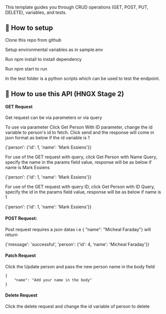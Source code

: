 ﻿This template guides you through CRUD operations (GET, POST, PUT, DELETE), variables, and tests.

## 🔖 **How to setup**

Clone this repo from github

Setup environmental variables as in sample.env

Run npm install to install dependency

Run npm start to run

In the test folder is a python scripts which can be used to test the endpoint.

## 🔖 **How to use this API (HNGX Stage 2)**

#### **GET Request**

Get request can be via parameters or via query

To use via parameter Click Get Person With ID parameter, change the id variable to person's id to fetch. Click send and the response will come in json format as below if the id variable is 1

{'person': {'id': 1, 'name': 'Mark Essiens'}}

For use of the GET request with query, click Get Person with Name Query, specify the name in the params field value, response will be as below if name is Mark Essiens

{'person': {'id': 1, 'name': 'Mark Essiens'}}

For use of the GET request with query ID, click Get Person with ID Query, specify the id in the params field value, response will be as below if name is 1

{'person': {'id': 1, 'name': 'Mark Essiens'}}

#### **POST Request:**

Post request requires a json datas i.e { "name": "Micheal Faraday"} will return

{'message': 'successful', 'person': {'id': 4, 'name': 'Micheal Faraday'}}

#### **Patch Request**

Click the Update person and pass the new person name in the body field

```
{
    "name": "Add your name in the body"
}

 ```

#### **Delete Request**

Click the delete request and change the id variable of person to delete